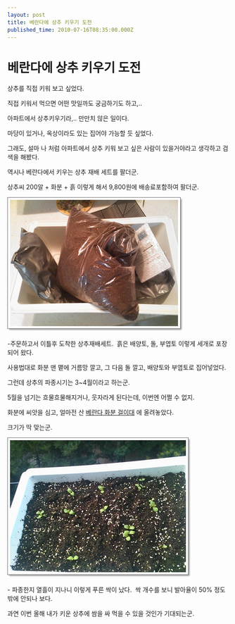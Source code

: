 ```yaml
---
layout: post
title: 베란다에 상추 키우기 도전
published_time: 2010-07-16T08:35:00.000Z
---
```


# 베란다에 상추 키우기 도전


상추를 직접 키워 보고 싶었다.

직접 키워서 먹으면 어떤 맛일까도 궁금하기도 하고,..

아파트에서 상추키우기라,.. 만만치 않은 일이다.

마당이 있거나, 옥상이라도 있는 집어야 가능할 듯 싶었다.

그래도, 설마 나 처럼 아파트에서 상추 키워 보고 싶은 사람이 있을거야라고 생각하고 검색을 해봤다.

역시나 베란다에서 키우는 상추 재배 세트를 팔더군.

상추씨 200알 + 화분 + 흙 이렇게 해서 9,800원에 배송료포함하여 팔더군.

![](../pds/201007/15/80/a0109780_4c3e972f03b73.jpg)

-주문하고서 이틀후 도착한 상추재배세트.  흙은 배양토, 돌, 부엽토 이렇게 세개로 포장되어 왔다.

사용법대로 화분 맨 맽에 거름망 깔고, 그 다음 돌 깔고, 배양토와 부엽토로 집어넣었다.

그런데 상추의 파종시기는 3~4월이라고 하는군.

5월을 넘기는 흐물흐물해지거나, 웃자라게 된다는데, 이번엔 어쩔 수 없지.

화분에 씨앗을 심고, 얼마전 산 [베란다 화분 걸이대](../10508343.html) 에 올려놓았다.

크기가 딱 맞는군.

![](../pds/201007/15/80/a0109780_4c3e97aba9849.jpg)

\- 파종한지 열흘이 지나니 이렇게 푸른 싹이 났다.  싹 개수를 보니 발아율이 50% 정도밖에 안되나 보다.

과연 이번 올해 내가 키운 상추에 쌈을 싸 먹을 수 있을 것인가 기대되는군.

